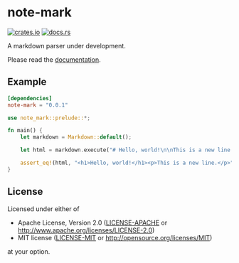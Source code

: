 # note-mark

[![crates.io](https://img.shields.io/crates/v/note-mark.svg)](https://crates.io/crates/note-mark)
[![docs.rs](https://docs.rs/note-mark/badge.svg)](https://docs.rs/note-mark)

A markdown parser under development.

Please read the [documentation](https://docs.rs/note-mark/).

## Example

```toml
[dependencies]
note-mark = "0.0.1"
```

```rust
use note_mark::prelude::*;

fn main() {
    let markdown = Markdown::default();

    let html = markdown.execute("# Hello, world!\n\nThis is a new line.");

    assert_eq!(html, "<h1>Hello, world!</h1><p>This is a new line.</p>");
}
```

## License

Licensed under either of

 * Apache License, Version 2.0
   ([LICENSE-APACHE](LICENSE-APACHE) or http://www.apache.org/licenses/LICENSE-2.0)
 * MIT license
   ([LICENSE-MIT](LICENSE-MIT) or http://opensource.org/licenses/MIT)

at your option.

